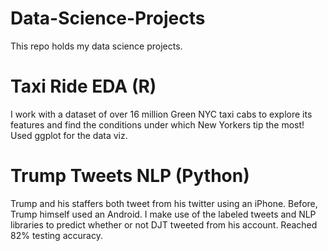 # Data-Science-Projects
This repo holds my data science projects.

# Taxi Ride EDA (R)
I work with a dataset of over 16 million Green NYC taxi cabs to explore its features
and find the conditions under which New Yorkers tip the most! Used ggplot
for the data viz.

# Trump Tweets NLP (Python)
Trump and his staffers both tweet from his twitter using an iPhone. Before,
Trump himself used an Android. I make use of the labeled tweets and NLP libraries
to predict whether or not DJT tweeted from his account. Reached 82% testing accuracy.
